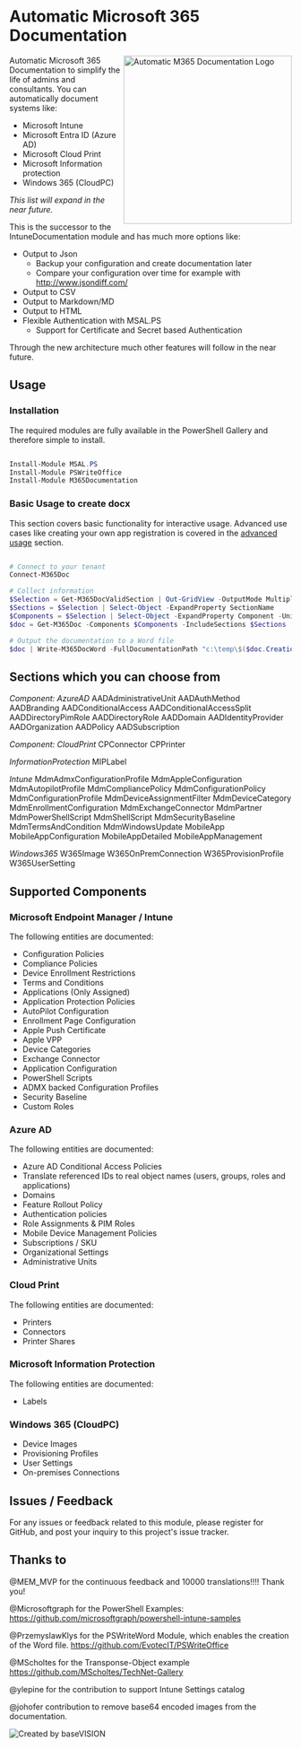 # Automatic Microsoft 365 Documentation

<img align="right" src="https://github.com/ThomasKur/M365Documentation/raw/main/Logo/M365DocumentationLogo.png" width="300px" alt="Automatic M365 Documentation Logo">Automatic Microsoft 365 Documentation to simplify the life of admins and consultants. You can automatically document systems like:

- Microsoft Intune
- Microsoft Entra ID (Azure AD)
- Microsoft Cloud Print
- Microsoft Information protection
- Windows 365 (CloudPC)

_This list will expand in the near future._

This is the successor to the IntuneDocumentation module and has much more options like:

- Output to Json
  - Backup your configuration and create documentation later
  - Compare your configuration over time for example with <http://www.jsondiff.com/>
- Output to CSV
- Output to Markdown/MD
- Output to HTML
- Flexible Authentication with MSAL.PS
  - Support for Certificate and Secret based Authentication

Through the new architecture much other features will follow in the near future.

## Usage

### Installation

The required modules are fully available in the PowerShell Gallery and therefore simple to install.

```powershell

Install-Module MSAL.PS
Install-Module PSWriteOffice
Install-Module M365Documentation

```

### Basic Usage to create docx

This section covers basic functionality for interactive usage. Advanced use cases like creating your own app registration is covered in the [advanced usage](https://github.com/ThomasKur/M365Documentation/blob/master/AdvancedUsage.md) section.

```powershell

# Connect to your tenant
Connect-M365Doc

# Collect information 
$Selection = Get-M365DocValidSection | Out-GridView -OutputMode Multiple
$Sections = $Selection | Select-Object -ExpandProperty SectionName
$Components = $Selection | Select-Object -ExpandProperty Component -Unique
$doc = Get-M365Doc -Components $Components -IncludeSections $Sections

# Output the documentation to a Word file
$doc | Write-M365DocWord -FullDocumentationPath "c:\temp\$($doc.CreationDate.ToString("yyyyMMddHHmm"))-WPNinjas-Doc.docx"


```

## Sections which you can choose from

_Component: AzureAD_
AADAdministrativeUnit
AADAuthMethod
AADBranding
AADConditionalAccess
AADConditionalAccessSplit
AADDirectoryPimRole
AADDirectoryRole
AADDomain
AADIdentityProvider
AADOrganization
AADPolicy
AADSubscription

_Component: CloudPrint_
CPConnector
CPPrinter

_InformationProtection_
MIPLabel

_Intune_
MdmAdmxConfigurationProfile
MdmAppleConfiguration
MdmAutopilotProfile
MdmCompliancePolicy
MdmConfigurationPolicy
MdmConfigurationProfile
MdmDeviceAssignmentFilter
MdmDeviceCategory
MdmEnrollmentConfiguration
MdmExchangeConnector
MdmPartner
MdmPowerShellScript
MdmShellScript
MdmSecurityBaseline
MdmTermsAndCondition
MdmWindowsUpdate
MobileApp
MobileAppConfiguration
MobileAppDetailed
MobileAppManagement

_Windows365_
W365Image
W365OnPremConnection
W365ProvisionProfile
W365UserSetting

## Supported Components

### Microsoft Endpoint Manager / Intune

The following entities are documented:

- Configuration Policies
- Compliance Policies
- Device Enrollment Restrictions
- Terms and Conditions
- Applications (Only Assigned)
- Application Protection Policies
- AutoPilot Configuration
- Enrollment Page Configuration
- Apple Push Certificate
- Apple VPP
- Device Categories
- Exchange Connector
- Application Configuration
- PowerShell Scripts
- ADMX backed Configuration Profiles
- Security Baseline
- Custom Roles

### Azure AD

The following entities are documented:

- Azure AD Conditional Access Policies
- Translate referenced IDs to real object names (users, groups, roles and applications)
- Domains
- Feature Rollout Policy
- Authentication policies
- Role Assignments & PIM Roles
- Mobile Device Management Policies
- Subscriptions / SKU
- Organizational Settings
- Administrative Units

### Cloud Print

The following entities are documented:

- Printers
- Connectors
- Printer Shares

### Microsoft Information Protection

The following entities are documented:

- Labels

### Windows 365 (CloudPC)

- Device Images
- Provisioning Profiles
- User Settings
- On-premises Connections

## Issues / Feedback

For any issues or feedback related to this module, please register for GitHub, and post your inquiry to this project's issue tracker.

## Thanks to

@MEM_MVP for the continuous feedback and 10000 translations!!!! Thank you!

@Microsoftgraph for the PowerShell Examples: <https://github.com/microsoftgraph/powershell-intune-samples>

@PrzemyslawKlys for the PSWriteWord Module, which enables the creation of the Word file. <https://github.com/EvotecIT/PSWriteOffice>

@MScholtes for the Transponse-Object example <https://github.com/MScholtes/TechNet-Gallery>

@ylepine for the contribution to support Intune Settings catalog

@johofer contribution to remove base64 encoded images from the documentation.

![Created by baseVISION](https://www.basevision.ch/wp-content/uploads/2015/12/baseVISION-Logo_RGB.png)
